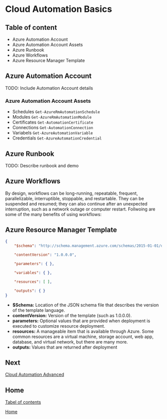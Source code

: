 # Cloud Automation Basics

## Table of content

- Azure Automation Account
- Azure Automation Account Assets
- Azure Runbook
- Azure Workflows
- Azure Resource Manager Template

## Azure Automation Account

TODO: Include Automation Account details

### Azure Automation Account Assets

- Schedules `Get-AzureRmAutomationSchedule`
- Modules `Get-AzureRmAutomationModule`
- Certificates `Get-AutomationCertificate`
- Connections `Get-AutomationConnection`
- Variabels `Get-AzureAutomationVariable`
- Credentials `Get-AzureAutomationCredential`


## Azure Runbook

TODO: Describe runbook and demo

## Azure Workflows

By design, workflows can be long-running, repeatable, frequent, parallelizable, interruptible, stoppable, and restartable. They can be suspended and resumed; they can also continue after an unexpected interruption, such as a network outage or computer restart. Follwoing are some of the many benefits of using workflows:

## Azure Resource Manager Template

```JSON
{
    "$schema": "http://schema.management.azure.com/schemas/2015-01-01/deploymentTemplate.json#",

    "contentVersion": "1.0.0.0",

    "parameters": { },

    "variables": { },

    "resources": [ ],

    "outputs": { }
}
```

- **$Schema:** Location of the JSON schema file that describes the version of the template language.
- **contentVersion:** Version of the template (such as 1.0.0.0).
- **parameters:** Optional values that are provided when deployment is executed to customize resource deployment.
- **resources:** A manageable item that is available through Azure. Some common resources are a virtual machine, storage account, web app, database, and virtual network, but there are many more.
- **outputs:** Values that are returned after deployment


## Next

[Cloud Automation Advanced](03_Cloud_Automation.md)

## Home

[Tabel of contents](README.md)

[Home](../README.md)